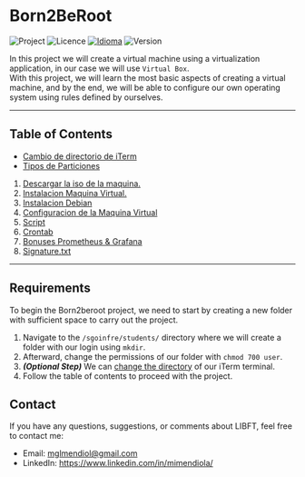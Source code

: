 # Born2BeRoot

![Project](https://img.shields.io/badge/Project-Born2BeRoot-blue)
![Licence](https://img.shields.io/badge/Licence-MIT-orange)
[![Idioma](https://img.shields.io/badge/Idioma-Español-purple)](https://github.com/MiMendiola/Born2BeRoot/tree/main/Documentation/es/README.md)
![Version](https://img.shields.io/badge/Version-1.0-green)

In this project we will create a virtual machine using a virtualization application, in our case we will use `Virtual Box`. <br>
With this project, we will learn the most basic aspects of creating a virtual machine, and by the end, we will be able to configure our own operating system using rules defined by ourselves.

---

## Table of Contents

- [Cambio de directorio de iTerm](./Documentation/en/Cambio%20de%20directorio%20de%20iTerm/Cambio%20de%20directorio%20de%20iTerm.md)
- [Tipos de Particiones](./Documentation/en/Tipos%20de%20Particiones.md)
1. [Descargar la iso de la maquina.](./Documentation/en/1%20-%20Descargar%20la%20iso%20de%20la%20maquina.md)
2. [Instalacion Maquina Virtual.](./Documentation/en/2%20-%20Instalacion%20Maquina%20Virtual/2%20-%20Instalacion%20Maquina%20Virtual.md)
3. [Instalacion Debian](./Documentation/en/3%20-%20Instalacion%20Debian/3%20-%20Instalacion%20Debian.md)
4. [Configuracion de la Maquina Virtual](./Documentation/en/4%20-%20Configuracion%20de%20la%20Maquina%20Virtual/4%20-%20Configuracion%20de%20la%20Maquina%20Virtual.md)
5. [Script](./Documentation/en/5%20-%20Script/5%20-%20Script.md)
6. [Crontab](./Documentation/en/6%20-%20Crontab/6%20-%20Crontab.md)
7. [Bonuses Prometheus & Grafana](./Documentation/en/7%20-%20Bonuses%20Prometheus%20%26%20Grafana/7%20-%20Bonuses%20Prometheus%20&%20Grafana.md)
8. [Signature.txt](./Documentation/en/8%20-%20Signature/8%20-%20Signature.md)

---

## Requirements

To begin the Born2beroot project, we need to start by creating a new folder with sufficient space to carry out the project.

1. Navigate to the `/sgoinfre/students/` directory where we will create a folder with our login using `mkdir`.
2. Afterward, change the permissions of our folder with `chmod 700 user`.
3. ***(Optional Step)*** We can [change the directory](./Documentation/en/Tipos%20de%20Particiones.md) of our iTerm terminal.
4. Follow the table of contents to proceed with the project.

## Contact
If you have any questions, suggestions, or comments about LIBFT, feel free to contact me:

- Email: <a href="mailto:mglmendiol@gmail.com" style="text-decoration: none; color:#fff">mglmendiol@gmail.com</a>
- LinkedIn: <a href="https://www.linkedin.com/in/mimendiola/" style="text-decoration: none; color:#fff !important;">https://www.linkedin.com/in/mimendiola/</a>